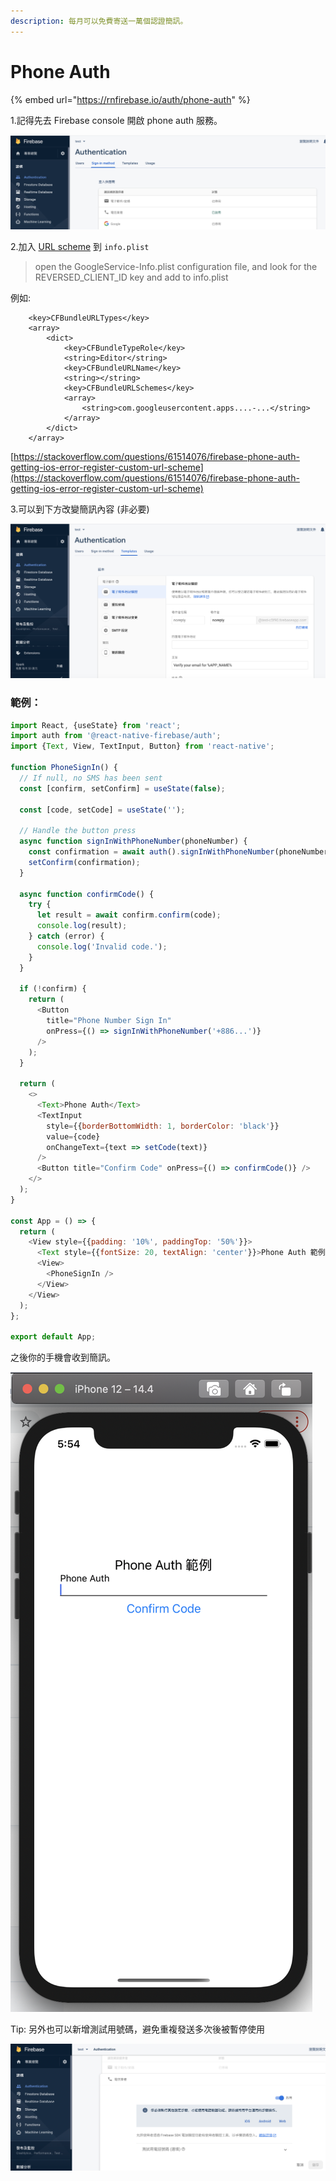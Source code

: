 ```yaml
---
description: 每月可以免費寄送一萬個認證簡訊。
---
```


# Phone Auth

{% embed url="https://rnfirebase.io/auth/phone-auth" %}

1.記得先去 Firebase console 開啟 phone auth 服務。

![](../../.gitbook/assets/jie-tu-20210326-xia-wu-5.45.18.png)

2.加入 [URL scheme](https://stackoverflow.com/questions/61514076/firebase-phone-auth-getting-ios-error-register-custom-url-scheme) 到 `info.plist`

> open the GoogleService-Info.plist configuration file, and look for the REVERSED\_CLIENT\_ID key and add to info.plist

例如:

```text
	<key>CFBundleURLTypes</key>
	<array>
		<dict>
			<key>CFBundleTypeRole</key>
			<string>Editor</string>
			<key>CFBundleURLName</key>
			<string></string>
			<key>CFBundleURLSchemes</key>
			<array>
				<string>com.googleusercontent.apps....-...</string>
			</array>
		</dict>
	</array>
```

[https://stackoverflow.com/questions/61514076/firebase-phone-auth-getting-ios-error-register-custom-url-scheme](https://stackoverflow.com/questions/61514076/firebase-phone-auth-getting-ios-error-register-custom-url-scheme)

3.可以到下方改變簡訊內容 \(非必要\)

![](../../.gitbook/assets/jie-tu-20210326-xia-wu-5.46.59.png)

### 範例：

```javascript
import React, {useState} from 'react';
import auth from '@react-native-firebase/auth';
import {Text, View, TextInput, Button} from 'react-native';

function PhoneSignIn() {
  // If null, no SMS has been sent
  const [confirm, setConfirm] = useState(false);

  const [code, setCode] = useState('');

  // Handle the button press
  async function signInWithPhoneNumber(phoneNumber) {
    const confirmation = await auth().signInWithPhoneNumber(phoneNumber);
    setConfirm(confirmation);
  }

  async function confirmCode() {
    try {
      let result = await confirm.confirm(code);
      console.log(result);
    } catch (error) {
      console.log('Invalid code.');
    }
  }

  if (!confirm) {
    return (
      <Button
        title="Phone Number Sign In"
        onPress={() => signInWithPhoneNumber('+886...')}
      />
    );
  }

  return (
    <>
      <Text>Phone Auth</Text>
      <TextInput
        style={{borderBottomWidth: 1, borderColor: 'black'}}
        value={code}
        onChangeText={text => setCode(text)}
      />
      <Button title="Confirm Code" onPress={() => confirmCode()} />
    </>
  );
}

const App = () => {
  return (
    <View style={{padding: '10%', paddingTop: '50%'}}>
      <Text style={{fontSize: 20, textAlign: 'center'}}>Phone Auth 範例</Text>
      <View>
        <PhoneSignIn />
      </View>
    </View>
  );
};

export default App;

```

之後你的手機會收到簡訊。

![](../../.gitbook/assets/jie-tu-20210326-xia-wu-5.54.24.png)

Tip: 另外也可以新增測試用號碼，避免重複發送多次後被暫停使用

![](../../.gitbook/assets/jie-tu-20210326-xia-wu-6.15.22.png)



